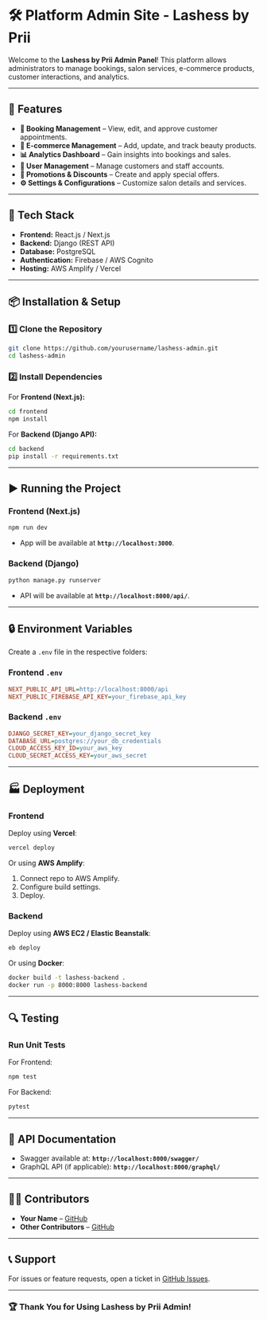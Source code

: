 # 🛠️ Platform Admin Site - Lashess by Prii

Welcome to the **Lashess by Prii Admin Panel**! This platform allows administrators to manage bookings, salon services, e-commerce products, customer interactions, and analytics.

---

## 🚀 Features

- **📅 Booking Management** – View, edit, and approve customer appointments.
- **🛒 E-commerce Management** – Add, update, and track beauty products.
- **📊 Analytics Dashboard** – Gain insights into bookings and sales.
- **👥 User Management** – Manage customers and staff accounts.
- **📌 Promotions & Discounts** – Create and apply special offers.
- **⚙️ Settings & Configurations** – Customize salon details and services.

---

## 🔧 Tech Stack

- **Frontend:** React.js / Next.js
- **Backend:** Django (REST API)
- **Database:** PostgreSQL
- **Authentication:** Firebase / AWS Cognito
- **Hosting:** AWS Amplify / Vercel

---

## 📦 Installation & Setup

### **1️⃣ Clone the Repository**

```sh
git clone https://github.com/yourusername/lashess-admin.git
cd lashess-admin
```

### **2️⃣ Install Dependencies**

For **Frontend (Next.js):**

```sh
cd frontend
npm install
```

For **Backend (Django API):**

```sh
cd backend
pip install -r requirements.txt
```

---

## ▶️ Running the Project

### **Frontend (Next.js)**

```sh
npm run dev
```

- App will be available at **`http://localhost:3000`**.

### **Backend (Django)**

```sh
python manage.py runserver
```

- API will be available at **`http://localhost:8000/api/`**.

---

## 🔒 Environment Variables

Create a `.env` file in the respective folders:

### **Frontend `.env`**

```ini
NEXT_PUBLIC_API_URL=http://localhost:8000/api
NEXT_PUBLIC_FIREBASE_API_KEY=your_firebase_api_key
```

### **Backend `.env`**

```ini
DJANGO_SECRET_KEY=your_django_secret_key
DATABASE_URL=postgres://your_db_credentials
CLOUD_ACCESS_KEY_ID=your_aws_key
CLOUD_SECRET_ACCESS_KEY=your_aws_secret
```

---

## 🏭 Deployment

### **Frontend**

Deploy using **Vercel**:

```sh
vercel deploy
```

Or using **AWS Amplify**:

1. Connect repo to AWS Amplify.
2. Configure build settings.
3. Deploy.

### **Backend**

Deploy using **AWS EC2 / Elastic Beanstalk**:

```sh
eb deploy
```

Or using **Docker**:

```sh
docker build -t lashess-backend .
docker run -p 8000:8000 lashess-backend
```

---

## 🔍 Testing

### **Run Unit Tests**

For Frontend:

```sh
npm test
```

For Backend:

```sh
pytest
```

---

## 🐝 API Documentation

- Swagger available at: **`http://localhost:8000/swagger/`**
- GraphQL API (if applicable): **`http://localhost:8000/graphql/`**

---

## 👨‍💻 Contributors

- **Your Name** – [GitHub](https://github.com/yourusername)
- **Other Contributors** – [GitHub](https://github.com/otherusername)

---

## 📞 Support

For issues or feature requests, open a ticket in [GitHub Issues](https://github.com/yourusername/lashess-admin/issues).

---

### 🏆 **Thank You for Using Lashess by Prii Admin!**
